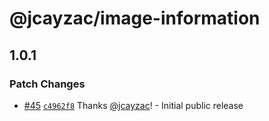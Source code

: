 # @jcayzac/image-information

## 1.0.1

### Patch Changes

- [#45](https://github.com/jcayzac/copepod-modules/pull/45) [`c4962f8`](https://github.com/jcayzac/copepod-modules/commit/c4962f87ce749180d53b267b0e3991f7c9a21077) Thanks [@jcayzac](https://github.com/jcayzac)! - Initial public release
